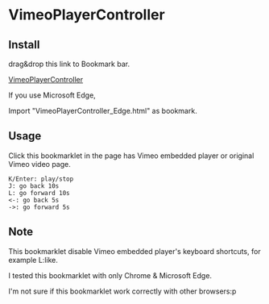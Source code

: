 # VimeoPlayerController

## Install
drag&drop this link to Bookmark bar.

[VimeoPlayerController](<javascript:void function(){function e(e){e.on('play',function(){window.focus()}),e.on('pause',function(){window.focus()}),e.on('seeked',function(){window.focus()}),e.on('volumechange',function(){window.focus()}),window.onresize=function(){window.focus()},window.onkeydown=function(n){switch(n.keyCode){case 75:case 13:e.getPaused().then(function(n){n?e.play():e.pause()});break;case 74:e.getCurrentTime().then(function(n){e.setCurrentTime(n-10)})['catch'](function(e){console.error(e)});break;case 76:e.getCurrentTime().then(function(n){e.setCurrentTime(n+10)})['catch'](function(e){console.error(e)});break;case 37:e.getCurrentTime().then(function(n){e.setCurrentTime(n-5)})['catch'](function(e){console.error(e)});break;case 39:e.getCurrentTime().then(function(n){e.setCurrentTime(n+5)})['catch'](function(e){console.error(e)})}}}function n(e,n,t){var o=document.createElement('div');o.style.textAlign='center',o.id='vp',document.body.appendChild(o);var i={id:e,height:n,autoplay:!0,loop:!1},r=new Vimeo.Player('vp',i);t(r)}var t='Video not found.\nThis bookmarklet can be used in only the page has Vimeo embedded player or original Vimeo video page.';if('undefined'==typeof Vimeo)return void window.alert(t);if(null!=Vimeo.Player){var o=document.querySelector('iframe'),i=new Vimeo.Player(o);return void e(i)}var r=document.querySelector('.player_container');if(null==r)return void window.alert(t);var a=String(r.id).replace('clip_','');if(null==a)return void window.alert(t);var c=window.innerHeight,d=window.open();d.document.body.style.margin=0;var u=d.document.createElement('script');u.src='https://player.vimeo.com/api/player.js';var l=!1,m=function(){if(!(l||this.readyState&&'loaded'!==this.readyState&&'complete'!==this.readyState)){l=!0;var t=d.document.createElement('script');t.innerHTML='void('+n.toString()+')('+a+','+c+', '+e.toString()+');',d.document.body.appendChild(t)}};u.addEventListener?u.addEventListener('load',m,!1):s.readyState&&(u.onreadystatechange=m),d.document.getElementsByTagName('head')[0].appendChild(u)}();>)

If you use Microsoft Edge,

Import "VimeoPlayerController_Edge.html" as bookmark.


## Usage
Click this bookmarklet in the page has Vimeo embedded player or original Vimeo video page.

```
K/Enter: play/stop
J: go back 10s
L: go forward 10s
<-: go back 5s
->: go forward 5s
```

## Note
This bookmarklet disable Vimeo embedded player's keyboard shortcuts, for example L:like.

I tested this bookmarklet with only Chrome & Microsoft Edge.

I'm not sure if this bookmarklet work correctly with other browsers:p


